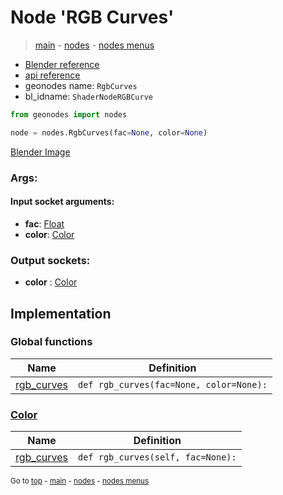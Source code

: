 # Node 'RGB Curves'

> [main](../structure.md) - [nodes](nodes.md) - [nodes menus](nodes_menus.md)

- [Blender reference](https://docs.blender.org/manual/en/latest/modeling/geometry_nodes/color/rgb_curves.html)
- [api reference](https://docs.blender.org/api/current/bpy.types.ShaderNodeRGBCurve.html)
- geonodes name: `RgbCurves`
- bl_idname: `ShaderNodeRGBCurve`

```python
from geonodes import nodes

node = nodes.RgbCurves(fac=None, color=None)
```

[Blender Image](self.node_image_ref)

### Args:

#### Input socket arguments:

- **fac**: [Float](Float.md)
- **color**: [Color](Color.md)

### Output sockets:

- **color** : [Color](Color.md)

## Implementation

### Global functions

| Name | Definition |
|------|------------|
 | [rgb_curves](A.md#rgb_curves) | `def rgb_curves(fac=None, color=None):` |

### [Color](Color.md)

| Name | Definition |
|------|------------|
 | [rgb_curves](Color.md#rgb_curves-property) | `def rgb_curves(self, fac=None):` |

<sub>Go to [top](#node-RGB-Curves) - [main](../structure.md) - [nodes](nodes.md) - [nodes menus](nodes_menus.md)</sub>

